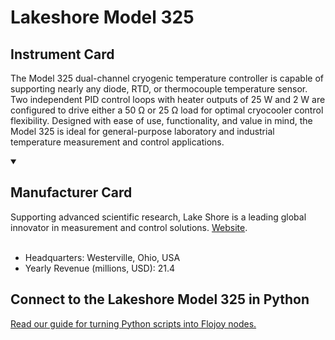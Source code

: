 
# Lakeshore Model 325

## Instrument Card

The Model 325 dual-channel cryogenic temperature controller is capable of supporting nearly any diode, RTD, or thermocouple temperature sensor. Two independent PID control loops with heater outputs of 25 W and 2 W are configured to drive either a 50 Ω or 25 Ω load for optimal cryocooler control flexibility. Designed with ease of use, functionality, and value in mind, the Model 325 is ideal for general-purpose laboratory and industrial temperature measurement and control applications.

<details open>
<summary><h2>Manufacturer Card</h2></summary>
Supporting advanced scientific research, Lake Shore is a leading global innovator in measurement and control solutions. <a href="https://www.lakeshore.com/home">Website</a>.
<br></br>
<ul>
  <li>Headquarters: Westerville, Ohio, USA</li>
  <li>Yearly Revenue (millions, USD): 21.4</li>
</ul>
</details>

## Connect to the Lakeshore Model 325 in Python

[Read our guide for turning Python scripts into Flojoy nodes.](https://docs.flojoy.ai/custom-nodes/creating-custom-node/)


